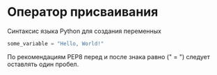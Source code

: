 # Оператор присваивания

Синтаксис языка Python для создания переменных

```python
some_variable = "Hello, World!"
```

По рекомендациям PEP8 перед и после знака равно (" = ") следует оставлять один пробел.
